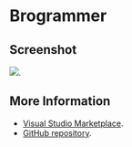 # Brogrammer



## Screenshot
![](https://raw.githubusercontent.com/gerane/VSCodeThemes/master/gerane.Theme-Brogrammer/screenshot.png).


## More Information
* [Visual Studio Marketplace](https://marketplace.visualstudio.com/items/gerane.Theme-Brogrammer).
* [GitHub repository](https://github.com/gerane/VSCodeThemes).
